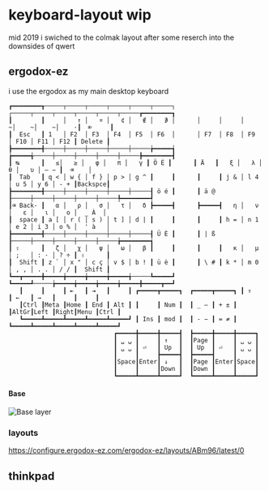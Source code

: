 # keyboard-layout wip
mid 2019 i swiched to the colmak layout after some reserch into the downsides of qwert
## ergodox-ez
i use the ergodox as my main desktop keyboard
```
┏━━━━━━━━┱─────┬─────┬─────┬─────┬─────┬─────┐      ┌─────┬─────┬─────┬─────┬─────┬─────┲━━━━━━━━┓
┃        ┃     │   ↑ │   ¤ │   ¢ │   ∉ │   ∌ │      │     │     │    ~│    ~│    ~│    ·┃  ⌦     ┃
┃  Esc   ┃ 1   │ F2  │ F3  │ F4  │ F5  │ F6  │      │ F7  │ F8  │ F9  │ F10 │ F11 │ F12 ┃ Delete ┃
┣━━━━━━━━╉─────┼─────┼─────┼─────┼─────╆━━━━━┪      ┢━━━━━╅─────┼─────┼─────┼─────┼─────╊━━━━━━━━┫
┃ ↹      ┃   ≤│   ≥ │   φ │   π │   γ ┃ Ö É ┃      ┃ Ä   ┃   ξ │   λ │   θ │   υ │ — − ┃  ⌫    │
┃  Tab   ┃ q < │ w { │ f } │ p > │ g ^ ┃     ┃      ┃     ┃ j & │ l 4 │ u 5 │ y 6 │ - + ┃Backspce┃
┣━━━━━━━━╉─────┼─────┼─────┼─────┼─────┨ ö é ┃      ┃ ä @ ┠─────┼─────┼─────┼─────┼─────╄━━━━━━━━┩
┃⌫ Back- ┃   α │   ρ │   σ │   τ │   δ ┣━━━━━┫      ┣━━━━━┫   η │   ν │   ε │   ι │   ο │  _ À  │
┃  space ┃ a [ │ r ( │ s ) │ t ] │ d | ┃     ┃      ┃     ┃ h = │ n 1 │ e 2 │ i 3 │ o % │  ' à   │
┣━━━━━━━━╉─────┼─────┼─────┼─────┼─────┨ Ü È ┃      ┃ | ß ┠─────┼─────┼─────┼─────┼─────╆━━━━━━━━┪
┃ ⇧      ┃   ζ │   χ │   ψ │   ω │   β ┃     ┃      ┃     ┃   κ │   μ │ ;   │ : · │ ? ÷ ┃ ⇧      ┃
┃  Shift ┃ z ` │ x " │ c ç │ v $ │ b ! ┃ ü è ┃      ┃ \ # ┃ k * │ m 0 │ , , │ . . │ / / ┃  Shift ┃
┗━━┳━━━━━╋━━━━━╈━━━━━╈━━━━━╈━━━━━╅─────┺━━━━━┛      ┗━━━━━┹─────╆━━━━━╈━━━━━╈━━━━━╈━━━━━╋━━━━━┳━━┛
   ┃     ┃     ┃ ⇤   ┃ ⇥   ┃     ┃ ┏━━━━━┳━━━━━┓  ┏━━━━━┳━━━━━┓ ┃ ⇮   ┃ ←   ┃ →   ┃     ┃     ┃
   ┃Ctrl ┃Meta ┃Home ┃ End ┃ Alt ┃ ┃     ┃ Num ┃  ┃ _ — ┃ + ± ┃ ┃AltGr┃Left ┃Right┃Menu ┃Ctrl ┃
   ┗━━━━━┻━━━━━┻━━━━━┻━━━━━┻━━━━━┛ ┃ Ins ┃ mod ┃  ┃ - − ┃ = ≠ ┃ ┗━━━━━┻━━━━━┻━━━━━┻━━━━━┻━━━━━┛
                             ┏━━━━━╋━━━━━╋━━━━━┫  ┣━━━━━╋━━━━━╋━━━━━┓
                             ┃ ␣ ⍽ ┃     ┃ ↑   ┃  ┃Page ┃     ┃ ␣ ⍽ ┃
                             ┃ ␣ ␣ ┃ ⏎   ┃ Up  ┃  ┃ Up  ┃ ⏎   ┃ ␣ ␣ ┃
                             ┃     ┃     ┣━━━━━┫  ┣━━━━━┫     ┃     ┃
                             ┃Space┃Enter┃ ↓   ┃  ┃Page ┃Enter┃Space┃
                             ┃     ┃     ┃Down ┃  ┃Down ┃     ┃     ┃
                             ┗━━━━━┻━━━━━┻━━━━━┛  ┗━━━━━┻━━━━━┻━━━━━┛
```                             
#### Base
![Base layer](https://raw.githubusercontent.com/silasanderson/keyboard-layout/master/base.png)
### layouts
https://configure.ergodox-ez.com/ergodox-ez/layouts/ABm96/latest/0
## thinkpad
